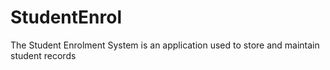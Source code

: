# StudentEnrol
The Student Enrolment System is an application used to store and maintain student records
